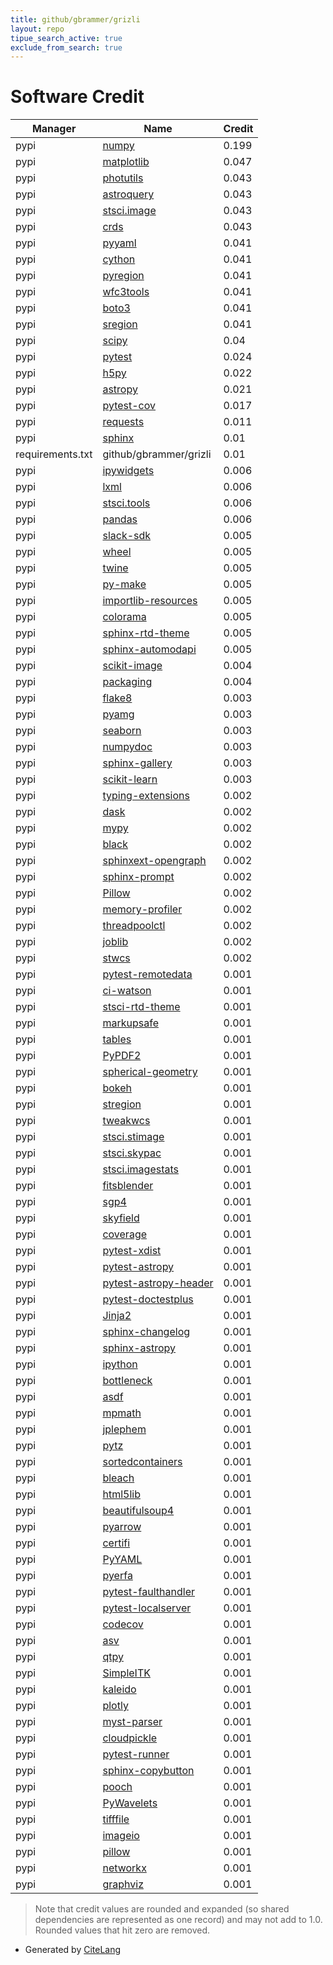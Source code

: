 ```yaml
---
title: github/gbrammer/grizli
layout: repo
tipue_search_active: true
exclude_from_search: true
---
```

# Software Credit

|Manager|Name|Credit|
|-------|----|------|
|pypi|[numpy](https://pypi.org/project/numpy)|0.199|
|pypi|[matplotlib](https://matplotlib.org)|0.047|
|pypi|[photutils](https://github.com/astropy/photutils)|0.043|
|pypi|[astroquery](http://astropy.org/astroquery)|0.043|
|pypi|[stsci.image](https://github.com/spacetelescope/stsci.image)|0.043|
|pypi|[crds](https://hst-crds.stsci.edu)|0.043|
|pypi|[pyyaml](https://pyyaml.org/)|0.041|
|pypi|[cython](http://cython.org/)|0.041|
|pypi|[pyregion](https://github.com/astropy/pyregion)|0.041|
|pypi|[wfc3tools](http://wfc3tools.readthedocs.io/)|0.041|
|pypi|[boto3](https://github.com/boto/boto3)|0.041|
|pypi|[sregion](https://github.com/gbrammer/sregion/)|0.041|
|pypi|[scipy](https://www.scipy.org)|0.04|
|pypi|[pytest](https://pypi.org/project/pytest)|0.024|
|pypi|[h5py](https://pypi.org/project/h5py)|0.022|
|pypi|[astropy](http://astropy.org)|0.021|
|pypi|[pytest-cov](https://pypi.org/project/pytest-cov)|0.017|
|pypi|[requests](https://pypi.org/project/requests)|0.011|
|pypi|[sphinx](https://pypi.org/project/sphinx)|0.01|
|requirements.txt|github/gbrammer/grizli|0.01|
|pypi|[ipywidgets](https://pypi.org/project/ipywidgets)|0.006|
|pypi|[lxml](https://pypi.org/project/lxml)|0.006|
|pypi|[stsci.tools](https://pypi.org/project/stsci.tools)|0.006|
|pypi|[pandas](https://pypi.org/project/pandas)|0.006|
|pypi|[slack-sdk](https://pypi.org/project/slack-sdk)|0.005|
|pypi|[wheel](https://pypi.org/project/wheel)|0.005|
|pypi|[twine](https://pypi.org/project/twine)|0.005|
|pypi|[py-make](https://pypi.org/project/py-make)|0.005|
|pypi|[importlib-resources](https://pypi.org/project/importlib-resources)|0.005|
|pypi|[colorama](https://pypi.org/project/colorama)|0.005|
|pypi|[sphinx-rtd-theme](https://pypi.org/project/sphinx-rtd-theme)|0.005|
|pypi|[sphinx-automodapi](https://pypi.org/project/sphinx-automodapi)|0.005|
|pypi|[scikit-image](https://scikit-image.org)|0.004|
|pypi|[packaging](https://pypi.org/project/packaging)|0.004|
|pypi|[flake8](https://pypi.org/project/flake8)|0.003|
|pypi|[pyamg](https://pypi.org/project/pyamg)|0.003|
|pypi|[seaborn](https://pypi.org/project/seaborn)|0.003|
|pypi|[numpydoc](https://pypi.org/project/numpydoc)|0.003|
|pypi|[sphinx-gallery](https://pypi.org/project/sphinx-gallery)|0.003|
|pypi|[scikit-learn](http://scikit-learn.org)|0.003|
|pypi|[typing-extensions](https://pypi.org/project/typing-extensions)|0.002|
|pypi|[dask](https://pypi.org/project/dask)|0.002|
|pypi|[mypy](https://pypi.org/project/mypy)|0.002|
|pypi|[black](https://pypi.org/project/black)|0.002|
|pypi|[sphinxext-opengraph](https://pypi.org/project/sphinxext-opengraph)|0.002|
|pypi|[sphinx-prompt](https://pypi.org/project/sphinx-prompt)|0.002|
|pypi|[Pillow](https://pypi.org/project/Pillow)|0.002|
|pypi|[memory-profiler](https://pypi.org/project/memory-profiler)|0.002|
|pypi|[threadpoolctl](https://pypi.org/project/threadpoolctl)|0.002|
|pypi|[joblib](https://pypi.org/project/joblib)|0.002|
|pypi|[stwcs](https://github.com/spacetelescope/stwcs)|0.002|
|pypi|[pytest-remotedata](https://pypi.org/project/pytest-remotedata)|0.001|
|pypi|[ci-watson](https://pypi.org/project/ci-watson)|0.001|
|pypi|[stsci-rtd-theme](https://pypi.org/project/stsci-rtd-theme)|0.001|
|pypi|[markupsafe](https://pypi.org/project/markupsafe)|0.001|
|pypi|[tables](https://pypi.org/project/tables)|0.001|
|pypi|[PyPDF2](https://pypi.org/project/PyPDF2)|0.001|
|pypi|[spherical-geometry](https://pypi.org/project/spherical-geometry)|0.001|
|pypi|[bokeh](https://pypi.org/project/bokeh)|0.001|
|pypi|[stregion](https://pypi.org/project/stregion)|0.001|
|pypi|[tweakwcs](https://pypi.org/project/tweakwcs)|0.001|
|pypi|[stsci.stimage](https://pypi.org/project/stsci.stimage)|0.001|
|pypi|[stsci.skypac](https://pypi.org/project/stsci.skypac)|0.001|
|pypi|[stsci.imagestats](https://pypi.org/project/stsci.imagestats)|0.001|
|pypi|[fitsblender](https://pypi.org/project/fitsblender)|0.001|
|pypi|[sgp4](https://github.com/brandon-rhodes/python-sgp4)|0.001|
|pypi|[skyfield](http://github.com/brandon-rhodes/python-skyfield/)|0.001|
|pypi|[coverage](https://github.com/nedbat/coveragepy)|0.001|
|pypi|[pytest-xdist](https://github.com/pytest-dev/pytest-xdist)|0.001|
|pypi|[pytest-astropy](https://pypi.org/project/pytest-astropy)|0.001|
|pypi|[pytest-astropy-header](https://pypi.org/project/pytest-astropy-header)|0.001|
|pypi|[pytest-doctestplus](https://pypi.org/project/pytest-doctestplus)|0.001|
|pypi|[Jinja2](https://pypi.org/project/Jinja2)|0.001|
|pypi|[sphinx-changelog](https://pypi.org/project/sphinx-changelog)|0.001|
|pypi|[sphinx-astropy](https://pypi.org/project/sphinx-astropy)|0.001|
|pypi|[ipython](https://pypi.org/project/ipython)|0.001|
|pypi|[bottleneck](https://pypi.org/project/bottleneck)|0.001|
|pypi|[asdf](https://pypi.org/project/asdf)|0.001|
|pypi|[mpmath](https://pypi.org/project/mpmath)|0.001|
|pypi|[jplephem](https://pypi.org/project/jplephem)|0.001|
|pypi|[pytz](https://pypi.org/project/pytz)|0.001|
|pypi|[sortedcontainers](https://pypi.org/project/sortedcontainers)|0.001|
|pypi|[bleach](https://pypi.org/project/bleach)|0.001|
|pypi|[html5lib](https://pypi.org/project/html5lib)|0.001|
|pypi|[beautifulsoup4](https://pypi.org/project/beautifulsoup4)|0.001|
|pypi|[pyarrow](https://pypi.org/project/pyarrow)|0.001|
|pypi|[certifi](https://pypi.org/project/certifi)|0.001|
|pypi|[PyYAML](https://pypi.org/project/PyYAML)|0.001|
|pypi|[pyerfa](https://pypi.org/project/pyerfa)|0.001|
|pypi|[pytest-faulthandler](https://pypi.org/project/pytest-faulthandler)|0.001|
|pypi|[pytest-localserver](https://pypi.org/project/pytest-localserver)|0.001|
|pypi|[codecov](https://pypi.org/project/codecov)|0.001|
|pypi|[asv](https://pypi.org/project/asv)|0.001|
|pypi|[qtpy](https://pypi.org/project/qtpy)|0.001|
|pypi|[SimpleITK](https://pypi.org/project/SimpleITK)|0.001|
|pypi|[kaleido](https://pypi.org/project/kaleido)|0.001|
|pypi|[plotly](https://pypi.org/project/plotly)|0.001|
|pypi|[myst-parser](https://pypi.org/project/myst-parser)|0.001|
|pypi|[cloudpickle](https://pypi.org/project/cloudpickle)|0.001|
|pypi|[pytest-runner](https://pypi.org/project/pytest-runner)|0.001|
|pypi|[sphinx-copybutton](https://pypi.org/project/sphinx-copybutton)|0.001|
|pypi|[pooch](https://pypi.org/project/pooch)|0.001|
|pypi|[PyWavelets](https://pypi.org/project/PyWavelets)|0.001|
|pypi|[tifffile](https://pypi.org/project/tifffile)|0.001|
|pypi|[imageio](https://pypi.org/project/imageio)|0.001|
|pypi|[pillow](https://pypi.org/project/pillow)|0.001|
|pypi|[networkx](https://pypi.org/project/networkx)|0.001|
|pypi|[graphviz](https://pypi.org/project/graphviz)|0.001|


> Note that credit values are rounded and expanded (so shared dependencies are represented as one record) and may not add to 1.0. Rounded values that hit zero are removed.


- Generated by [CiteLang](https://github.com/vsoch/citelang)
